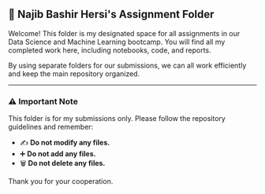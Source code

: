 ## 📂 Najib Bashir Hersi's Assignment Folder

Welcome! This folder is my designated space for all assignments in our Data Science and Machine Learning bootcamp. You will find all my completed work here, including notebooks, code, and reports.

By using separate folders for our submissions, we can all work efficiently and keep the main repository organized.

---

### ⚠️ Important Note

This folder is for my submissions only. Please follow the repository guidelines and remember:

-   ✍️ **Do not modify any files.**
-   ➕ **Do not add any files.**
-   🗑️ **Do not delete any files.**

Thank you for your cooperation.